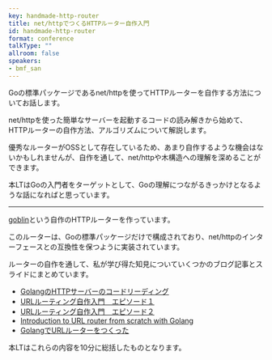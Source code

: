 ```yaml
---
key: handmade-http-router
title: net/httpでつくるHTTPルーター自作入門
id: handmade-http-router
format: conference
talkType: ""
allroom: false
speakers:
- bmf_san
---
```

Goの標準パッケージであるnet/httpを使ってHTTPルーターを自作する方法についてお話します。

net/httpを使った簡単なサーバーを起動するコードの読み解きから始めて、HTTPルーターの自作方法、アルゴリズムについて解説します。

優秀なルーターがOSSとして存在しているため、あまり自作するような機会はないかもしれませんが、自作を通して、net/httpや木構造への理解を深めることができます。

本LTはGoの入門者をターゲットとして、Goの理解につながるきっかけとなるような話になればと思っています。

---

[goblin](https://github.com/bmf-san/goblin)という自作のHTTPルーターを作っています。

このルーターは、Goの標準パッケージだけで構成されており、net/httpのインターフェースとの互換性を保つように実装されています。

ルーターの自作を通して、私が学び得た知見についていくつかのブログ記事とスライドにまとめています。

- [GolangのHTTPサーバーのコードリーディング](https://bmf-tech.com/posts/Golang%E3%81%AEHTTP%E3%82%B5%E3%83%BC%E3%83%90%E3%83%BC%E3%81%AE%E3%82%B3%E3%83%BC%E3%83%89%E3%83%AA%E3%83%BC%E3%83%87%E3%82%A3%E3%83%B3%E3%82%B0)
- [URLルーティング自作入門　エピソード１](https://bmf-tech.com/posts/URL%E3%83%AB%E3%83%BC%E3%83%86%E3%82%A3%E3%83%B3%E3%82%B0%E8%87%AA%E4%BD%9C%E5%85%A5%E9%96%80%E3%80%80%E3%82%A8%E3%83%94%E3%82%BD%E3%83%BC%E3%83%89%EF%BC%91)
- [URLルーティング自作入門　エピソード２](https://bmf-tech.com/posts/URL%E3%83%AB%E3%83%BC%E3%83%86%E3%82%A3%E3%83%B3%E3%82%B0%E8%87%AA%E4%BD%9C%E5%85%A5%E9%96%80%E3%80%80%E3%82%A8%E3%83%94%E3%82%BD%E3%83%BC%E3%83%89%EF%BC%92)
- [Introduction to URL router from scratch with Golang](https://dev.to/bmf_san/introduction-to-url-router-from-scratch-with-golang-3p8j)
- [GolangでURLルーターをつくった](https://speakerdeck.com/bmf_san/golangteurlrutawotukututa)

本LTはこれらの内容を10分に総括したものとなります。
